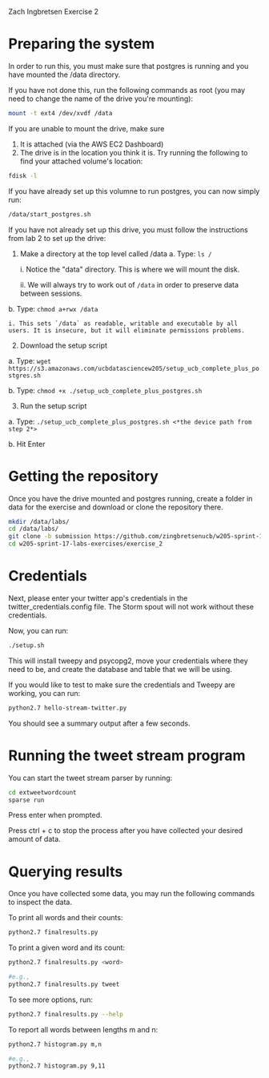 Zach Ingbretsen Exercise 2

# Preparing the system

In order to run this, you must make sure that postgres is running and you have mounted the /data directory.

If you have not done this, run the following commands as root (you may need to change the name of the drive you're mounting):

```bash
mount -t ext4 /dev/xvdf /data
```

If you are unable to mount the drive, make sure 
1) It is attached (via the AWS EC2 Dashboard)
2) The drive is in the location you think it is. Try running the following to find your attached volume's location: 
```bash
fdisk -l
```

If you have already set up this volumne to run postgres, you can now simply run:
```bash
/data/start_postgres.sh
```

If you have not already set up this drive, you must follow the instructions from lab 2 to set up the drive:
1. Make a directory at the top level called /data
  a. Type: `ls /`

    i. Notice the "data" directory. This is where we will mount the disk.

    ii. We will always try to work out of `/data` in order to preserve data between
        sessions.

  b. Type: `chmod a+rwx /data`

    i. This sets `/data` as readable, writable and executable by all users. It is insecure, but it will eliminate permissions problems.

2. Download the setup script

  a. Type: `wget https://s3.amazonaws.com/ucbdatasciencew205/setup_ucb_complete_plus_postgres.sh`

  b. Type: `chmod +x ./setup_ucb_complete_plus_postgres.sh`

3. Run the setup script

  a. Type: `./setup_ucb_complete_plus_postgres.sh <*the device path from step 2*>`

  b. Hit Enter


# Getting the repository

Once you have the drive mounted and postgres running, create a folder in data for the exercise and download or clone the repository there.
```bash
mkdir /data/labs/
cd /data/labs/
git clone -b submission https://github.com/zingbretsenucb/w205-sprint-17-labs-exercises
cd w205-sprint-17-labs-exercises/exercise_2
```

# Credentials

Next, please enter your twitter app's credentials in the twitter_credentials.config file. The Storm spout will not work without these credentials.

Now, you can run:

```bash
./setup.sh
```

This will install tweepy and psycopg2, move your credentials where they need to be, and create the database and table that we will be using.

If you would like to test to make sure the credentials and Tweepy are working, you can run:
```bash
python2.7 hello-stream-twitter.py
```

You should see a summary output after a few seconds.

# Running the tweet stream program

You can start the tweet stream parser by running:
```bash
cd extweetwordcount
sparse run
```

Press enter when prompted.

Press ctrl + c to stop the process after you have collected your desired amount of data.

# Querying results

Once you have collected some data, you may run the following commands to inspect the data.

To print all words and their counts:
```bash
python2.7 finalresults.py
```

To print a given word and its count:
```bash
python2.7 finalresults.py <word>

#e.g.,
python2.7 finalresults.py tweet
```

To see more options, run:
```bash
python2.7 finalresults.py --help
```


To report all words between lengths m and n:
```bash
python2.7 histogram.py m,n

#e.g.,
python2.7 histogram.py 9,11
```